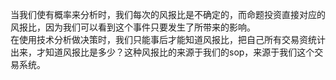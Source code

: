 当我们使有概率来分析时，我们每次的风报比是不确定的，而命题投资直接对应的风报比，因为我们可以看到这个事件只要发生了所带来的影响。  
在使用技术分析做决策时，我们只能事后才能知道风报比，把自己所有交易资统计出来，才知道风报比是多少？这种风报比的来源于我们的sop，来源于我们这个交易系统。
